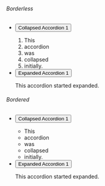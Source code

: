 <h6>Borderless</h6>
<div class="usa-accordion">
  <ul class="usa-unstyled-list">
    <li>
      <button class="usa-button-unstyled" aria-expanded="false" aria-controls="collapsible-1">Collapsed Accordion 1</button>
      <div id="collapsible-1" aria-hidden="true" class="usa-accordion-content">
        <ol>
          <li>This</li>
          <li>accordion</li>
          <li>was</li>
          <li>collapsed</li>
          <li>initially.</li>
        </ol>
      </div>
    </li>
    <li>
      <button class="usa-button-unstyled" aria-expanded="true" aria-controls="collapsible-0">Expanded Accordion 1</button>
      <div id="collapsible-0" aria-hidden="false" class="usa-accordion-content">
        <p>This accordion started expanded.</p>
      </div>
    </li>
  </ul>
</div>

<h6>Bordered</h6>
<div class="usa-accordion-bordered">
  <ul class="usa-unstyled-list">
    <li>
      <button class="usa-button-unstyled" aria-expanded="false" aria-controls="collapsible-1">Collapsed Accordion 1</button>
      <div id="collapsible-1" aria-hidden="true" class="usa-accordion-content">
        <ul>
          <li>This</li>
          <li>accordion</li>
          <li>was</li>
          <li>collapsed</li>
          <li>initially.</li>
        </ul>
      </div>
    </li>
    <li>
      <button class="usa-button-unstyled" aria-expanded="true" aria-controls="collapsible-0">Expanded Accordion 1</button>
      <div id="collapsible-0" aria-hidden="false" class="usa-accordion-content">
        <p>This accordion started expanded.</p>
      </div>
    </li>
  </ul>
</div>
